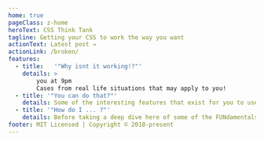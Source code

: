 ```yaml
---
home: true
pageClass: z-home
heroText: CSS Think Tank
tagline: Getting your CSS to work the way you want
actionText: Latest post →
actionLink: /broken/
features:
  - title:   '"Why isnt it working!?"'
    details: >
        you at 9pm 
        Cases from real life situations that may apply to you!
  - title: '"You can do that?"'
    details: Some of the interesting features that exist for you to use
  - title: '"How do I ... ?"'
    details: Before taking a deep dive here of some of the FUNdamentals to help you along the way
footer: MIT Licensed | Copyright © 2018-present
---
```


<!--<Memes />-->
<CssSnips />